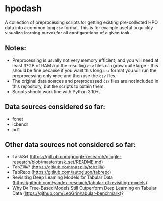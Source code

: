 # hpodash

A collection of preprocessing scripts for getting existing pre-collected HPO data into a common long `csv` format.
This is for example useful to quickly visualize learning curves for all configurations of a given task.

## Notes:

* Preprocessing is usually not very memory efficient, and you will need at least 32GB of RAM and the resulting `csv` files can grow quite large - this should be fine because if you want this long `csv` format you will run the preprocessing only once and then use the `csv` files.
* The original data sources and preprocessed `csv` files are not included in this repository, but the scripts to obtain them.
* Scripts should work fine with Python 3.10+.

## Data sources considered so far:

* fcnet
* lcbench
* pd1

## Other data sources not considered so far:

* TaskSet (https://github.com/google-research/google-research/blob/master/task_set/README.md)
* TabZilla? (https://github.com/naszilla/tabzilla)
* TabRepo (https://github.com/autogluon/tabrepo)
* Revisiting Deep Learning Models for Tabular Data (https://github.com/yandex-research/tabular-dl-revisiting-models)
* Why Do Tree-Based Models Still Outperform Deep Learning on Tabular Data (https://github.com/LeoGrin/tabular-benchmark)?
